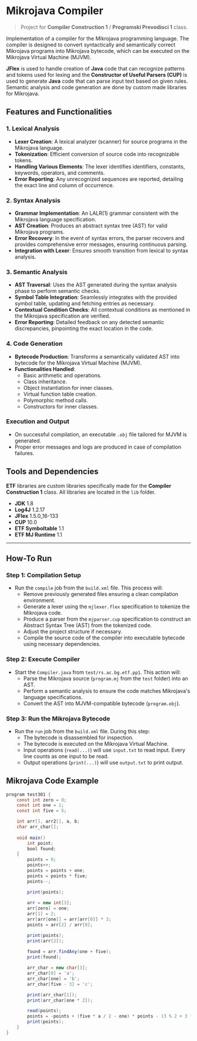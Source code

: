 # Mikrojava Compiler

> Project for **Compiler Construction 1** / **Programski Prevodioci 1** class.

Implementation of a compiler for the Mikrojava programming language. The compiler is designed to convert syntactically and semantically correct Mikrojava programs into Mikrojava bytecode, which can be executed on the Mikrojava Virtual Machine (MJVM).

**JFlex** is used to handle creation of **Java** code that can recognize patterns and tokens used for lexing and the **Constructor of Useful Parsers (CUP)** is used to generate **Java** code that can parse input text based on given rules. Semantic analysis and code generation are done by custom made libraries for Mikrojava.

## Features and Functionalities

### 1. Lexical Analysis

- **Lexer Creation**: A lexical analyzer (scanner) for source programs in the Mikrojava language.
- **Tokenization**: Efficient conversion of source code into recognizable tokens.
- **Handling Various Elements**: The lexer identifies identifiers, constants, keywords, operators, and comments.
- **Error Reporting**: Any unrecognized sequences are reported, detailing the exact line and column of occurrence.

### 2. Syntax Analysis

- **Grammar Implementation**: An LALR(1) grammar consistent with the Mikrojava language specification.
- **AST Creation**: Produces an abstract syntax tree (AST) for valid Mikrojava programs.
- **Error Recovery**: In the event of syntax errors, the parser recovers and provides comprehensive error messages, ensuring continuous parsing.
- **Integration with Lexer**: Ensures smooth transition from lexical to syntax analysis.

### 3. Semantic Analysis

- **AST Traversal**: Uses the AST generated during the syntax analysis phase to perform semantic checks.
- **Symbol Table Integration**: Seamlessly integrates with the provided symbol table, updating and fetching entries as necessary.
- **Contextual Condition Checks**: All contextual conditions as mentioned in the Mikrojava specification are verified.
- **Error Reporting**: Detailed feedback on any detected semantic discrepancies, pinpointing the exact location in the code.

### 4. Code Generation

- **Bytecode Production**: Transforms a semantically validated AST into bytecode for the Mikrojava Virtual Machine (MJVM).
- **Functionalities Handled**: 
  - Basic arithmetic and operations.
  - Class inheritance.
  - Object instantiation for inner classes.
  - Virtual function table creation.
  - Polymorphic method calls.
  - Constructors for inner classes.

### Execution and Output

- On successful compilation, an executable `.obj` file tailored for MJVM is generated.
- Proper error messages and logs are produced in case of compilation failures.

## Tools and Dependencies
**ETF** libraries are custom libraries specifically made for the **Compiler Construction 1** class. All libraries are located in the `lib` folder. 

- **JDK** 1.8
- **Log4J** 1.2.17
- **JFlex** 1.5.0_16-133
- **CUP** 10.0
- **ETF Symboltable** 1.1
- **ETF MJ Runtime** 1.1

---

## How-To Run

### Step 1: Compilation Setup
- Run the `compile` job from the `build.xml` file. This process will:
  - Remove previously generated files ensuring a clean compilation environment.
  - Generate a lexer using the `mjlexer.flex` specification to tokenize the Mikrojava code.
  - Produce a parser from the `mjparser.cup` specification to construct an Abstract Syntax Tree (AST) from the tokenized code.
  - Adjust the project structure if necessary.
  - Compile the source code of the compiler into executable bytecode using necessary dependencies.

### Step 2: Execute Compiler
- Start the `Compiler.java` from `test/rs.ac.bg.etf.pp1`. This action will:
  - Parse the Mikrojava source (`program.mj` from the `test` folder) into an AST.
  - Perform a semantic analysis to ensure the code matches Mikrojava's language specifications.
  - Convert the AST into MJVM-compatible bytecode (`program.obj`).

### Step 3: Run the Mikrojava Bytecode
- Run the `run` job from the `build.xml` file. During this step:
  - The bytecode is disassembled for inspection.
  - The bytecode is executed on the Mikrojava Virtual Machine.
  - Input operations (`read(...)`) will use `input.txt` to read input. Every line counts as one input to be read.
  - Output operations (`print(...)`) will use `output.txt` to print output.

## Mikrojava Code Example
```java
program test301 {
	const int zero = 0;
	const int one = 1;
	const int five = 5;

	int arr[], arr2[], a, b;
	char arr_char[];
	
	void main()	
		int point;
		bool found;
	{
		points = 0;
		points++;
		points = points + one;
		points = points * five;
		points--;

		print(points);
				
		arr = new int[3];
		arr[zero] = one;  
		arr[1] = 2;			
		arr[arr[one]] = arr[arr[0]] * 3; 
		points = arr[2] / arr[0];

		print(points);
		print(arr[2]);
			
		found = arr.findAny(one + five);
		print(found);

		arr_char = new char[3];
		arr_char[0] = 'a';
		arr_char[one] = 'b';
		arr_char[five - 3] = 'c';

		print(arr_char[1]);
		print(arr_char[one * 2]);

		read(points);
		points = -points + (five * a / 2 - one) * points - (3 % 2 + 3 * 2 - 3); 
		print(points);
	}
}
